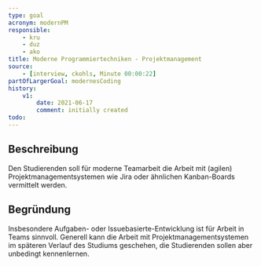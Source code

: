 ```yaml
---
type: goal
acronym: modernPM
responsible: 
    - kru
    - duz
    - ako
title: Moderne Programmiertechniken - Projektmanagement
source:
    - [interview, ckohls, Minute 00:00:22]
partOfLargerGoal: modernesCoding
history:
    v1:
        date: 2021-06-17
        comment: initially created
todo: 
---
```


## Beschreibung

Den Studierenden soll für moderne Teamarbeit die Arbeit mit (agilen) Projektmanagementsystemen wie Jira oder ähnlichen Kanban-Boards vermittelt werden.

## Begründung

Insbesondere Aufgaben- oder Issuebasierte-Entwicklung ist für Arbeit in Teams sinnvoll. Generell kann die Arbeit mit Projektmanagementsystemen im späteren Verlauf des Studiums geschehen, die Studierenden sollen aber unbedingt kennenlernen.